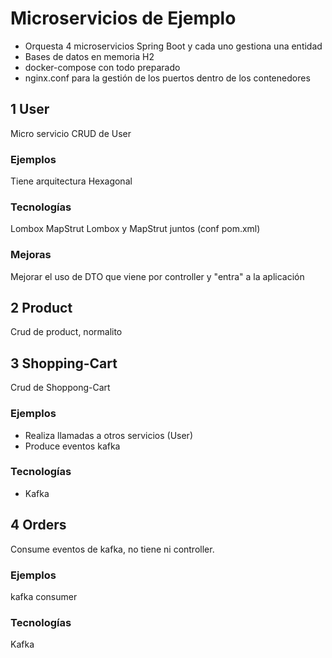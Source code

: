 # Microservicios de Ejemplo
- Orquesta 4 microservicios Spring Boot y cada uno gestiona una entidad
- Bases de datos en memoria H2
- docker-compose con todo preparado
- nginx.conf para la gestión de los puertos dentro de los contenedores


## 1 User 
Micro servicio CRUD de User

### Ejemplos
Tiene arquitectura Hexagonal

### Tecnologías
Lombox
MapStrut
Lombox y MapStrut juntos (conf pom.xml)

### Mejoras
Mejorar el uso de DTO que viene por controller y "entra" a la aplicación

## 2 Product
Crud de product, normalito

## 3 Shopping-Cart
Crud de Shoppong-Cart

### Ejemplos
- Realiza llamadas a otros servicios (User)
- Produce eventos kafka

### Tecnologías
- Kafka

## 4 Orders
Consume eventos de kafka,
no tiene ni controller.

### Ejemplos
kafka consumer

### Tecnologías
Kafka
